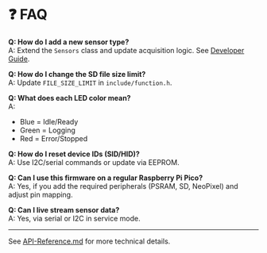 # ❓ FAQ

**Q: How do I add a new sensor type?**  
A: Extend the `Sensors` class and update acquisition logic. See [Developer Guide](Developer-Guide.md).

**Q: How do I change the SD file size limit?**  
A: Update `FILE_SIZE_LIMIT` in `include/function.h`.

**Q: What does each LED color mean?**  
A:  
- Blue = Idle/Ready  
- Green = Logging  
- Red = Error/Stopped

**Q: How do I reset device IDs (SID/HID)?**  
A: Use I2C/serial commands or update via EEPROM.

**Q: Can I use this firmware on a regular Raspberry Pi Pico?**  
A: Yes, if you add the required peripherals (PSRAM, SD, NeoPixel) and adjust pin mapping.

**Q: Can I live stream sensor data?**  
A: Yes, via serial or I2C in service mode.

---

See [API-Reference.md](API-Reference.md) for more technical details.